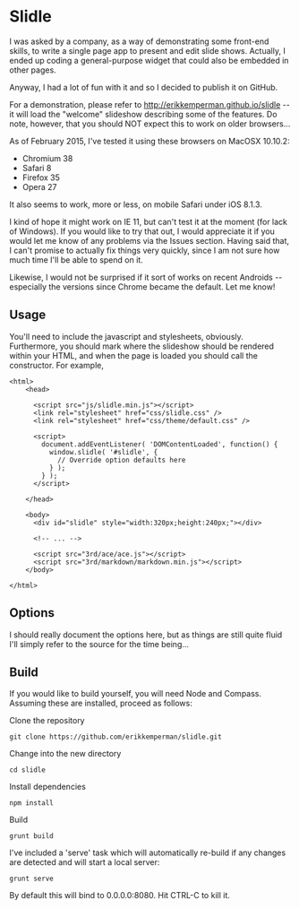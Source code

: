 Slidle
======

I was asked by a company, as a way of demonstrating some front-end skills, to
write a single page app to present and edit slide shows. Actually, I ended up
coding a general-purpose widget that could also be embedded in other pages.

Anyway, I had a lot of fun with it and so I decided to publish it on GitHub.

For a demonstration, please refer to http://erikkemperman.github.io/slidle --
it will load the "welcome" slideshow describing some of the features.
Do note, however, that you should NOT expect this to work on older browsers...

As of February 2015, I've tested it using these browsers on MacOSX 10.10.2:
- Chromium 38
- Safari 8
- Firefox 35
- Opera 27

It also seems to work, more or less, on mobile Safari under iOS 8.1.3.

I kind of hope it might work on IE 11, but can't test it at the moment (for lack
of Windows). If you would like to try that out, I would appreciate it if you
would let me know of any problems via the Issues section. Having said that, I
can't promise to actually fix things very quickly, since I am not sure how much
time I'll be able to spend on it.

Likewise, I would not be surprised if it sort of works on recent Androids --
especially the versions since Chrome became the default. Let me know!

Usage
-----

You'll need to include the javascript and stylesheets, obviously. Furthermore,
you should mark where the slideshow should be rendered within your HTML, and
when the page is loaded you should call the constructor. For example,

    <html>
        <head>
          
          <script src="js/slidle.min.js"></script>
          <link rel="stylesheet" href="css/slidle.css" />
          <link rel="stylesheet" href="css/theme/default.css" />
          
          <script>
            document.addEventListener( 'DOMContentLoaded', function() {
              window.slidle( '#slidle', {
                // Override option defaults here
              } );
            } );
          </script>
          
        </head>
        
        <body>
          <div id="slidle" style="width:320px;height:240px;"></div>
          
          <!-- ... -->
          
          <script src="3rd/ace/ace.js"></script>
          <script src="3rd/markdown/markdown.min.js"></script>
        </body>
        
    </html>


Options
-------
I should really document the options here, but as things are still quite fluid
I'll simply refer to the source for the time being...

Build
-----

If you would like to build yourself, you will need Node and Compass.
Assuming these are installed, proceed as follows:

Clone the repository

    git clone https://github.com/erikkemperman/slidle.git

Change into the new directory

    cd slidle

Install dependencies

    npm install

Build

    grunt build

I've included a 'serve' task which will automatically re-build if any changes
are detected and will start a local server:

    grunt serve

By default this will bind to 0.0.0.0:8080. Hit CTRL-C to kill it.
